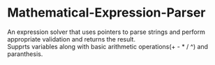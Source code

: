 # Mathematical-Expression-Parser
An expression solver that uses pointers to parse strings and perform appropriate validation and returns the result.
<br>
Supprts variables along with basic arithmetic operations(+ - * / ^) and paranthesis.
